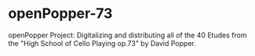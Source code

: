 # openPopper-73
openPopper Project: Digitalizing and distributing all of the 40 Etudes from the "High School of Cello Playing op.73" by David Popper.
